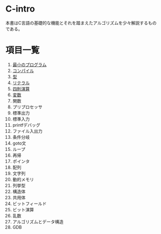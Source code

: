 # C-intro

本書はC言語の基礎的な機能とそれを踏まえたアルゴリズムを少々解説するものである。

# 項目一覧

1. [最小のプログラム](entity/01_minimum-program.md)
2. [コンパイル](entity/02_compile.md)
3. [型](entity/03_type.md)
4. [リテラル](entity/04_literal.md)
5. [四則演算](entity/05_operation.md)
6. [変数](entity/06_variable.md)
7. 関数
8. プリプロセッサ
9. 標準出力
10. 標準入力
11. printfデバッグ
12. ファイル入出力
13. 条件分岐
14. goto文
15. ループ
16. 再帰
17. ポインタ
18. 配列
19. 文字列
20. 動的メモリ
21. 列挙型
22. 構造体
23. 共用体
24. ビットフィールド
25. ビット演算
26. 乱数
27. アルゴリズムとデータ構造
28. GDB
